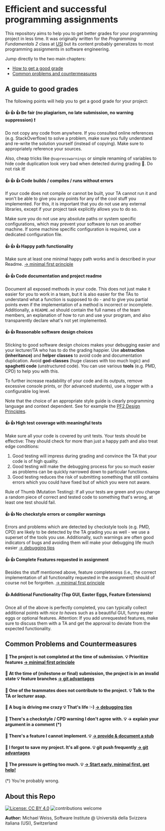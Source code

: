 # Efficient and successful programming assignments
This repository aims to help you to get better grades for your programming project in less time.
It was originally written for the *Programming Fundamentals 2* class at [USI](https://www.usi.ch/en)
but its content probably generalizes to most programming assignments in software engineering.

Jump directly to the two main chapters:
- [How to get a good grade](#a-guide-to-good-grades)
- [Common problems and countermeasures](#common-problems-and-countermeasures)

## A guide to good grades
The following points will help you to get a good grade for your project:

#### :+1: :+1: :+1:  Be fair (no plagiarism, no late submission, no warning suppression) :exclamation:
Do not copy any code from anywhere. 
If you consulted online references (e.g. StackOverflow) to solve a problem, make sure you fully understand and re-write the solution
yourself (instead of copying). Make sure to appropriately reference your sources.

Also, cheap tricks like `@supresswarnings` or simple renaming of variables to hide code duplication look 
very bad when detected during grading :triumph:. Do not risk it!

#### :+1: :+1: :+1: Code builds / compiles / runs without errors
If your code does not compile or cannot be built, your TA cannot run it and won't be able to give you any points for any of the cool stuff you implemented.
For this, it is important that you do not use any external libraries, except if your project task explicitly allows you to do so.

Make sure you do not use any absolute paths or system specific configurations, which may prevent your software to run on another machine. 
If some machine specific configuration is required, use a dedicated configuration file.

#### :+1: :+1: :+1: Happy path functionality
Make sure at least one minimal happy path works and is described in your Readme. [-> minimal first principle](./mini_sections/minimal_first.md)

#### :+1: :+1: Code documentation and project readme
Document all exposed methods in your code. 
This does not just make it easier for you to work in a team, but it is also easier for the TAs to 
understand what a function is supposed to do - and to give you partial points 
even if the implementation of a method is incorrect or incomplete.
Additionally, a `README.md` should contain
the full names of the team members,
an explanation of how to run and use your program,
and also transparently declare what's not yet implemented.

#### :+1: :+1: Reasonable software design choices
Sticking to good software design choices makes your debugging easier and your lecturer/TA who has to do the grading 
happier. 
Use **abstraction (inheritance)** and **helper classes** to avoid code and documentation duplication.
Avoid **god-classes** (huge classes with too much logic) and **spaghetti code** (unstructured code).
You can use various **tools** (e.g. PMD, CPD) to help you with this. 

To further increase readability of your code and its outputs, remove excessive console prints, 
or (for advanced students), use a logger with a configurable log level.

Note that the choice of an appropriate style guide is clearly programming language and context dependent. 
See for example the [PF2 Design Principles](./pf2_specific/good_practice.md).

#### :+1: :+1: High test coverage with meaningful tests
Make sure all your code is covered by unit tests.
Your tests should be effective: They should check for more than just a happy path and also treat edge conditions:

1. Good testing will impress during grading and convince the TA that your code is of high quality. 
2. Good testing will make the debugging process for you so much easier 
    as problems can be quickly narrowed down to particular functions.
3. Good testing reduces the risk of submitting something that still contains errors which you could have fixed
    but of which you were not aware.

Rule of Thumb (Mutation Testing): If all your tests are green 
    and you change a random piece of correct and tested code to something that's wrong,
    at least one test should fail.

#### :+1: :+1: No checkstyle errors or compiler warnings
Errors and problems which are detected by checkstyle tools (e.g. PMD, CPD) 
    are likely to be detected by the TA grading you as well - we use a superset of the tools you use.
Additionally, such warnings are often good indicators of bugs and 
    avoiding them will make your debugging life much easier [-> debugging tips](./mini_sections/debugging_starter.md)

#### :+1: :+1: Complete Features requested in assignment
Besides the stuff mentioned above, feature completeness 
    (i.e., the correct implementation of all functionality requested in the assignment)
    should of course not be forgotten. [-> minimal first principle](./mini_sections/minimal_first.md)

#### :+1: Additional Functionality (Top GUI, Easter Eggs, Feature Extensions)
Once all of the above is perfectly completed, you can typically collect additional points
with *nice to have*s such as a beautiful GUI, funny easter eggs or optional features.
Attention: If you add unrequested features, make sure to discuss them with a TA and get the approval 
to deviate from the expected functionality. 

## Common Problems and Countermeasures

#### :hankey: The project is not completed at the time of submission. :bulb: Prioritize features [-> minimal first principle](./mini_sections/minimal_first.md)

#### :hankey: At the time of (milestone or final) submission, the project is in an invalid state :bulb: feature branches  [ -> git advantages](./mini_sections/simple_git.md) 

#### :hankey: One of the teammates does not contribute to the project. :bulb: Talk to the TA or lecturer asap.

#### :hankey: A bug is driving me crazy :bulb: That's life :-) [-> debugging tips](./mini_sections/debugging_starter.md)

#### :hankey: There's a checkstyle / CPD warning I don't agree with. :bulb: -> explain your argument in a comment (*)
 
#### :hankey: There's a feature I cannot implement. :bulb: [-> provide & document a stub](./mini_sections/stubs.md)

#### :hankey: I forgot to save my project. It's all gone. :bulb: git push frequently [-> git advantages](./mini_sections/simple_git.md)

#### :hankey: The pressure is getting too much. :bulb: [-> Start early, minimal first, get help!](./mini_sections/stress.md)

(*) You're probably wrong.

## About this Repo
[![License: CC BY 4.0](https://img.shields.io/badge/License-CC%20BY%204.0-lightgrey.svg)](https://creativecommons.org/licenses/by/4.0/)
![contributions welcome](https://img.shields.io/badge/contributions-welcome-brightgreen.svg?style=flat)

**Author:** Michael Weiss, Software Institute @ Università della Svizzera italiana (USI), Switzerland
